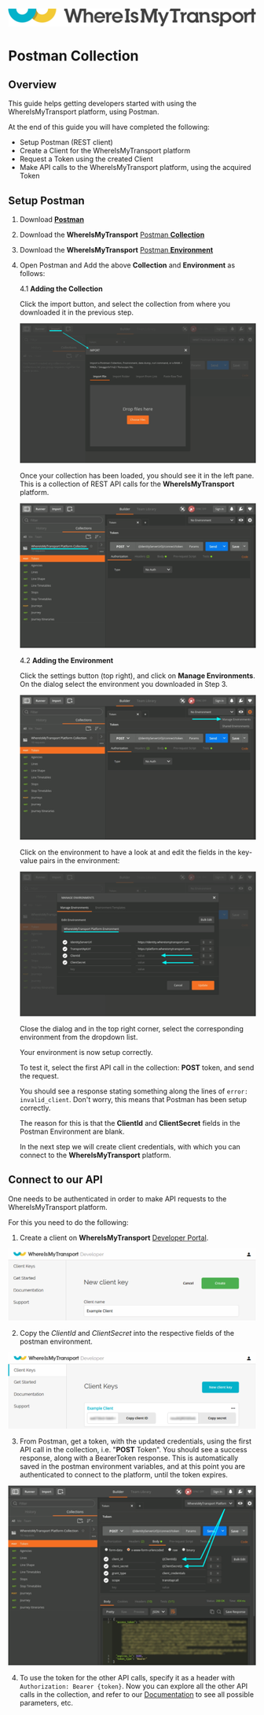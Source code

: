 ![](logo.svg)

# Postman Collection

## Overview

This guide helps getting developers started with using the WhereIsMyTransport platform, using Postman. 

At the end of this guide you will have completed the following:

- Setup Postman (REST client)
- Create a Client for the WhereIsMyTransport platform
- Request a Token using the created Client
- Make API calls to the WhereIsMyTransport platform, using the acquired Token

## Setup Postman

1. Download [**Postman**](https://www.getpostman.com/)
2. Download the **WhereIsMyTransport** [Postman **Collection**](PlatformCollection.json)
3. Download the **WhereIsMyTransport** [Postman **Environment**](PlatformEnvironment.json)
4. Open Postman and Add the above **Collection** and **Environment** as follows:

    4.1 **Adding the Collection**
    
    Click the import button, and select the collection from where you downloaded it in the previous step.

    ![](postman_1_import_collection.png)

    Once your collection has been loaded, you should see it in the left pane. This is a collection of REST API calls for the **WhereIsMyTransport** platform.

    ![](postman_2_import_done.png)

    4.2 **Adding the Environment**

    Click the settings button (top right), and click on **Manage Environments**. 
    On the dialog select the environment you downloaded in Step 3.

    ![](postman_3_import_environment.png) 
    
    Click on the environment to have a look at and edit the fields in the key-value pairs in the environment:
    
    ![](postman_4_environment.png)

    Close the dialog and in the top right corner, select the corresponding environment from the dropdown list.

    Your environment is now setup correctly.

    To test it, select the first API call in the collection: **POST** token, and send the request. 
    
    You should see a response stating something along the lines of `error: invalid_client`. Don't worry, this means that Postman has been setup correctly. 
    
    The reason for this is that the **ClientId** and **ClientSecret** fields in the Postman Environment are blank.
    
    In the next step we will create client credentials, with which you can connect to the **WhereIsMyTransport** platform.
     
     
## Connect to our API

One needs to be authenticated in order to make API requests to the WhereIsMyTransport platform. 

For this you need to do the following:

1. Create a client on **WhereIsMyTransport** [Developer Portal](https://developer.whereismytransport.com/).

![](devportal_client_create.png)

2. Copy the *ClientId* and *ClientSecret* into the respective fields of the postman environment.

![](devportal_client.png)

3. From Postman, get a token, with the updated credentials, using the first API call in the collection, i.e. "**POST** Token". You should see a success response, along with a BearerToken response. This is automatically saved in the postman environment variables, and at this point you are authenticated to connect to the platform, until the token expires.

![](postman_5_token.png)

4. To use the token for the other API calls, specify it as a header with `Authorization: Bearer {token}`. Now you can explore all the other API calls in the collection, and refer to our [Documentation](https://developer.whereismytransport.com/documentation) to see all possible parameters, etc.
